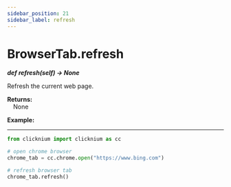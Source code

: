 ```yaml
---
sidebar_position: 21
sidebar_label: refresh
---
```

# BrowserTab.refresh

***def refresh(self) -> None***  

Refresh the current web page.

**Returns:**  
    &emsp;None

**Example:**
***
```python
from clicknium import clicknium as cc

# open chrome browser
chrome_tab = cc.chrome.open("https://www.bing.com")

# refresh browser tab
chrome_tab.refresh()
```